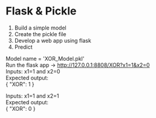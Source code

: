 # Flask & Pickle

1. Build a simple model
2. Create the pickle file
3. Develop a web app using flask
4. Predict


Model name = 'XOR_Model.pkl' <br/>
Run the flask app -> http://127.0.0.1:8808/XOR?x1=1&x2=0 <br/>
Inputs: x1=1 and x2=0 <br/>
Expected output: <br/>
{
  "XOR": 1
}

Inputs: x1=1 and x2=1 <br/>
Expected output: <br/>
{
  "XOR": 0
}
